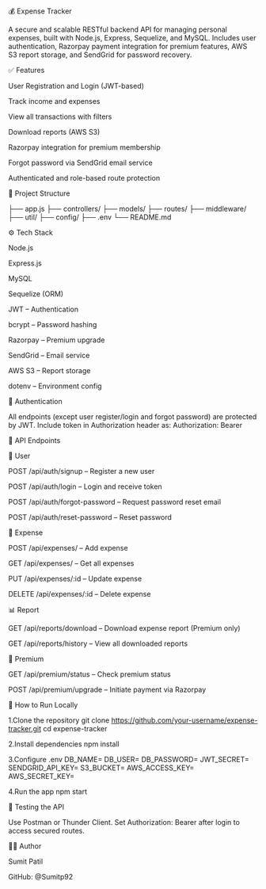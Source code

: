 💰 Expense Tracker 

A secure and scalable RESTful backend API for managing personal expenses, built with Node.js, Express, Sequelize, and MySQL. Includes user authentication, Razorpay payment integration for premium features, AWS S3 report storage, and SendGrid for password recovery.

✅ Features

User Registration and Login (JWT-based)

Track income and expenses

View all transactions with filters

Download reports (AWS S3)

Razorpay integration for premium membership

Forgot password via SendGrid email service

Authenticated and role-based route protection


📁 Project Structure

├── app.js
├── controllers/
├── models/
├── routes/
├── middleware/
├── util/
├── config/
├── .env
└── README.md


⚙️ Tech Stack

Node.js

Express.js

MySQL

Sequelize (ORM)

JWT – Authentication

bcrypt – Password hashing

Razorpay – Premium upgrade

SendGrid – Email service

AWS S3 – Report storage

dotenv – Environment config


🔐 Authentication

All endpoints (except user register/login and forgot password) are protected by JWT. Include token in Authorization header as:
Authorization: Bearer <your-token>


🚀 API Endpoints

👤 User

POST /api/auth/signup – Register a new user

POST /api/auth/login – Login and receive token

POST /api/auth/forgot-password – Request password reset email

POST /api/auth/reset-password – Reset password



💸 Expense

POST /api/expenses/ – Add expense

GET /api/expenses/ – Get all expenses

PUT /api/expenses/:id – Update expense

DELETE /api/expenses/:id – Delete expense


📊 Report

GET /api/reports/download – Download expense report (Premium only)

GET /api/reports/history – View all downloaded reports

💎 Premium

GET /api/premium/status – Check premium status

POST /api/premium/upgrade – Initiate payment via Razorpay


🧪 How to Run Locally

1.Clone the repository
git clone https://github.com/your-username/expense-tracker.git
cd expense-tracker

2.Install dependencies
npm install

3.Configure .env
DB_NAME=
DB_USER=
DB_PASSWORD=
JWT_SECRET=
SENDGRID_API_KEY=
S3_BUCKET=
AWS_ACCESS_KEY=
AWS_SECRET_KEY=

4.Run the app
npm start


🧪 Testing the API

Use Postman or Thunder Client.
Set Authorization: Bearer <token> after login to access secured routes.

👨‍💻 Author

Sumit Patil

GitHub: @Sumitp92



